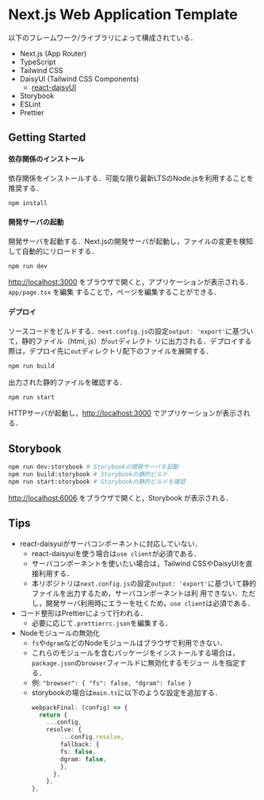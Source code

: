 # Next.js Web Application Template

以下のフレームワーク/ライブラリによって構成されている．

- Next.js (App Router)
- TypeScript
- Tailwind CSS
- DaisyUI (Tailwind CSS Components)
  - [react-daisyUI](https://react.daisyui.com/?path=/docs/welcome--docs)
- Storybook
- ESLint
- Prettier

## Getting Started

#### 依存関係のインストール

依存関係をインストールする．可能な限り最新LTSのNode.jsを利用することを推奨する．

```bash
npm install
```

#### 開発サーバの起動

開発サーバを起動する．Next.jsの開発サーバが起動し，ファイルの変更を検知して自動的にリロードする．

```bash
npm run dev
```

[http://localhost:3000](http://localhost:3000) をブラウザで開くと，アプリケーションが表示される． `app/page.tsx` を編集
することで，ページを編集することができる．

#### デプロイ

ソースコードをビルドする．`next.config.js`の設定`output: 'export'`に基づいて，静的ファイル（html, js）が`out`ディレクト
リに出力される．デプロイする際は，デプロイ先に`out`ディレクトリ配下のファイルを展開する．

```bash
npm run build
```

出力された静的ファイルを確認する．

```bash
npm run start
```

HTTPサーバが起動し，[http://localhost:3000](http://localhost:3000) でアプリケーションが表示される．

## Storybook

```bash
npm run dev:storybook # Storybookの開発サーバを起動
npm run build:storybook # Storybookの静的ビルド
npm run start:storybook # Storybookの静的ビルドを確認
```

[http://localhost:6006](http://localhost:6006) をブラウザで開くと，Storybook が表示される．

## Tips

- react-daisyuiがサーバコンポーネントに対応していない．
  - react-daisyuiを使う場合は`use client`が必須である．
  - サーバコンポーネントを使いたい場合は，Tailwind CSSやDaisyUIを直接利用する．
  - 本リポジトリは`next.config.js`の設定`output: 'export'`に基づいて静的ファイルを出力するため，サーバコンポーネントは利
    用できない．ただし，開発サーバ利用時にエラーを吐くため，`use client`は必須である．
- コード整形はPrettierによって行われる．
  - 必要に応じて`.prettierrc.json`を編集する．
- Nodeモジュールの無効化
  - `fs`や`dgram`などのNodeモジュールはブラウザで利用できない．
  - これらのモジュールを含むパッケージをインストールする場合は，`package.json`の`browser`フィールドに無効化するモジュー
    ルを指定する．
  - 例: `"browser": { "fs": false, "dgram": false }`
  - storybookの場合は`main.ts`に以下のような設定を追加する．
    ```typescript
    webpackFinal: (config) => {
      return {
        ...config,
        resolve: {
            ...config.resolve,
            fallback: {
            fs: false,
            dgram: false,
            },
          },
        },
    },
    ```
